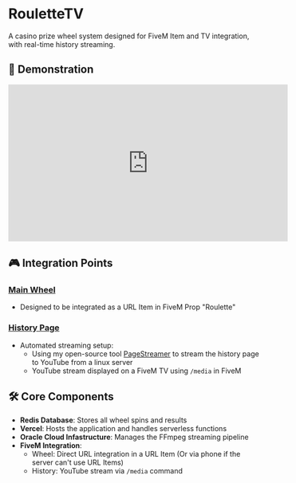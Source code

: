 # RouletteTV

A casino prize wheel system designed for FiveM Item and TV integration, with real-time history streaming.

## 🎥 Demonstration

<iframe width="560" height="315" src="https://www.youtube.com/embed/OoPI71_KAIg?mute=1" frameborder="0" allow="autoplay; encrypted-media" allowfullscreen></iframe>

## 🎮 Integration Points

### [Main Wheel](/public/index.html)
- Designed to be integrated as a URL Item in FiveM Prop "Roulette"

### [History Page](/public/index.html)
- Automated streaming setup:
  - Using my open-source tool [PageStreamer](https://github.com/cezou/PageStreamer) to stream the history page to YouTube from a linux server
  - YouTube stream displayed on a FiveM TV using `/media` in FiveM

## 🛠 Core Components

- **Redis Database**: Stores all wheel spins and results
- **Vercel**: Hosts the application and handles serverless functions
- **Oracle Cloud Infastructure**: Manages the FFmpeg streaming pipeline
- **FiveM Integration**: 
  - Wheel: Direct URL integration in a URL Item (Or via phone if the server can't use URL Items)
  - History: YouTube stream via `/media` command